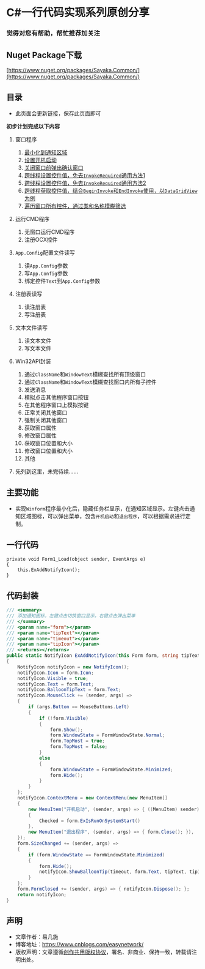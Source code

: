 # C#一行代码实现系列原创分享

### 觉得对您有帮助，帮忙推荐加关注

## Nuget Package下载 ##
[https://www.nuget.org/packages/Sayaka.Common/](https://www.nuget.org/packages/Sayaka.Common/)

## 目录

* 此页面会更新链接，保存此页面即可

**初步计划完成以下内容**

1. 窗口程序
      1. [最小化到通知区域](https://www.cnblogs.com/easynetwork/p/13867659.html)
      1. [设置开机启动](https://www.cnblogs.com/easynetwork/p/13867682.html) 
      1. [关闭窗口前弹出确认窗口](https://www.cnblogs.com/easynetwork/p/13867720.html)
      1. [跨线程设置控件值，免去`InvokeRequired`通用方法1](https://www.cnblogs.com/easynetwork/p/13867963.html)
      1. [跨线程设置控件值，免去`InvokeRequired`通用方法2](https://www.cnblogs.com/easynetwork/p/13870558.html)
      1. [跨线程获取控件值，结合`BeginInvoke`和`EndInvoke`使用，以`DataGridView`为例](https://www.cnblogs.com/easynetwork/p/13872377.html)
      1. [遍历窗口所有控件，通过类和名称模糊筛选](https://www.cnblogs.com/easynetwork/p/13872404.html)

1. 运行CMD程序
      1. 无窗口运行CMD程序
      2. 注册OCX控件

1. `App.Config`配置文件读写
      1. 读`App.Config`参数
      1. 写`App.Config`参数
      1. 绑定控件`Text`到`App.Config`参数

1. 注册表读写
      1. 读注册表
      1. 写注册表

1. 文本文件读写
      1. 读文本文件
      1. 写文本文件     

1. Win32API封装
      1. 通过`ClassName`和`WindowText`模糊查找所有顶级窗口
      1. 通过`ClassName`和`WindowText`模糊查找窗口内所有子控件
      1. 发送消息
      1. 模拟点击其他程序窗口按钮
      1. 在其他程序窗口上模拟按键
      1. 正常关闭其他窗口
      1. 强制关闭其他窗口
      1. 获取窗口属性
      1. 修改窗口属性
      1. 获取窗口位置和大小
      1. 修改窗口位置和大小
      1. 其他

1. 先列到这里，未完待续……
      

## 主要功能
- 实现`Winform`程序最小化后，隐藏任务栏显示，在通知区域显示。左键点击通知区域图标，可以弹出菜单，包含`开机启动`和`退出程序`，可以根据需求进行定制。

## 一行代码
```
private void Form1_Load(object sender, EventArgs e)
{
    this.ExAddNotifyIcon();
}
```

## 代码封装


```C#
/// <summary>
/// 添加通知图标，左键点击切换窗口显示，右键点击弹出菜单
/// </summary>
/// <param name="form"></param>
/// <param name="tipText"></param>
/// <param name="timeout"></param>
/// <param name="tipIcon"></param>
/// <returns></returns>
public static NotifyIcon ExAddNotifyIcon(this Form form, string tipText = "程序最小化至后台运行，点击图标显示程序", int timeout = 3000, ToolTipIcon tipIcon = ToolTipIcon.Info)
{
    NotifyIcon notifyIcon = new NotifyIcon();
    notifyIcon.Icon = form.Icon;
    notifyIcon.Visible = true;
    notifyIcon.Text = form.Text;
    notifyIcon.BalloonTipText = form.Text;
    notifyIcon.MouseClick += (sender, args) =>
    {
        if (args.Button == MouseButtons.Left)
        {
            if (!form.Visible)
            {
                form.Show();
                form.WindowState = FormWindowState.Normal;
                form.TopMost = true;
                form.TopMost = false;
            }
            else
            {
                form.WindowState = FormWindowState.Minimized;
                form.Hide();
            }
        }
    };
    notifyIcon.ContextMenu = new ContextMenu(new MenuItem[]
    {
        new MenuItem("开机启动", (sender, args) => { ((MenuItem) sender).Checked = form.ExSwitchRunOnSystemStart(); })
        {
            Checked = form.ExIsRunOnSystemStart()
        },
        new MenuItem("退出程序", (sender, args) => { form.Close(); }),
    });
    form.SizeChanged += (sender, args) =>
    {
        if (form.WindowState == FormWindowState.Minimized)
        {
            form.Hide();
            notifyIcon.ShowBalloonTip(timeout, form.Text, tipText, tipIcon);
        }
    };
    form.FormClosed += (sender, args) => { notifyIcon.Dispose(); };
    return notifyIcon;
}
```


## 声明
- 文章作者：易几施
- 博客地址：https://www.cnblogs.com/easynetwork/
- 版权声明：文章遵循[创作共用版权协议](http://creativecommons.org/licenses/by-nc/3.0/deed.en)，署名、非商业、保持一致，转载请注明出处。
